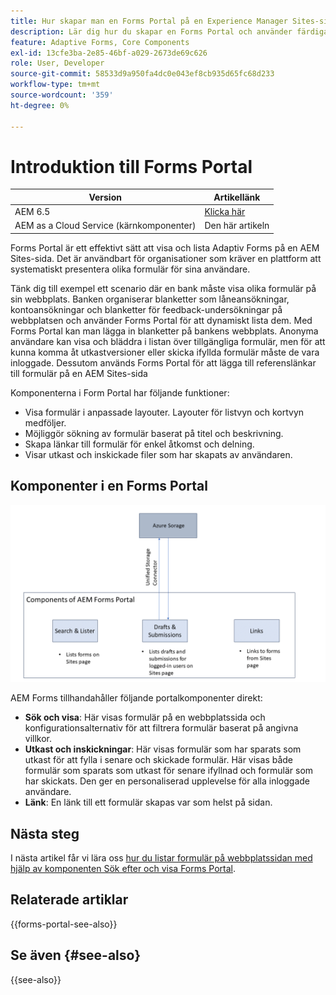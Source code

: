 ```yaml
---
title: Hur skapar man en Forms Portal på en Experience Manager Sites-sida?
description: Lär dig hur du skapar en Forms Portal och använder färdiga kärnkomponenter på en AEM Sites-sida.
feature: Adaptive Forms, Core Components
exl-id: 13cfe3ba-2e85-46bf-a029-2673de69c626
role: User, Developer
source-git-commit: 58533d9a950fa4dc0e043ef8cb935d65fc68d233
workflow-type: tm+mt
source-wordcount: '359'
ht-degree: 0%

---
```



# Introduktion till Forms Portal

| Version | Artikellänk |
| -------- | ---------------------------- |
| AEM 6.5 | [Klicka här](https://experienceleague.adobe.com/docs/experience-manager-65/forms/publish-process-aem-forms/introduction-publishing-forms.html) |
| AEM as a Cloud Service (kärnkomponenter) | Den här artikeln |

Forms Portal är ett effektivt sätt att visa och lista Adaptiv Forms på en AEM Sites-sida. Det är användbart för organisationer som kräver en plattform att systematiskt presentera olika formulär för sina användare.

Tänk dig till exempel ett scenario där en bank måste visa olika formulär på sin webbplats. Banken organiserar blanketter som låneansökningar, kontoansökningar och blanketter för feedback-undersökningar på webbplatsen och använder Forms Portal för att dynamiskt lista dem. Med Forms Portal kan man lägga in blanketter på bankens webbplats. Anonyma användare kan visa och bläddra i listan över tillgängliga formulär, men för att kunna komma åt utkastversioner eller skicka ifyllda formulär måste de vara inloggade. Dessutom används Forms Portal för att lägga till referenslänkar till formulär på en AEM Sites-sida

Komponenterna i Form Portal har följande funktioner:

* Visa formulär i anpassade layouter. Layouter för listvyn och kortvyn medföljer.
* Möjliggör sökning av formulär baserat på titel och beskrivning.
* Skapa länkar till formulär för enkel åtkomst och delning.
* Visar utkast och inskickade filer som har skapats av användaren.

## Komponenter i en Forms Portal

![Komponenter i Forms Portal](/help/forms/assets/forms-portal.png)

AEM Forms tillhandahåller följande portalkomponenter direkt:

* **Sök och visa**: Här visas formulär på en webbplatssida och konfigurationsalternativ för att filtrera formulär baserat på angivna villkor.
* **Utkast och inskickningar**: Här visas formulär som har sparats som utkast för att fylla i senare och skickade formulär. Här visas både formulär som sparats som utkast för senare ifyllnad och formulär som har skickats. Den ger en personaliserad upplevelse för alla inloggade användare.
* **Länk**: En länk till ett formulär skapas var som helst på sidan.

## Nästa steg

I nästa artikel får vi lära oss [hur du listar formulär på webbplatssidan med hjälp av komponenten Sök efter och visa Forms Portal](/help/forms/list-forms-on-sites-page.md).

## Relaterade artiklar

{{forms-portal-see-also}}

## Se även {#see-also}

{{see-also}}